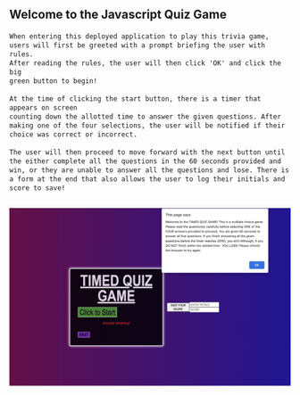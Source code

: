 ## Welcome to the Javascript Quiz Game

```
When entering this deployed application to play this trivia game, 
users will first be greeted with a prompt briefing the user with rules.
After reading the rules, the user will then click 'OK' and click the big 
green button to begin!

At the time of clicking the start button, there is a timer that appears on screen
counting down the allotted time to answer the given questions. After making one of the four selections, the user will be notified if their choice was correct or incorrect.

The user will then proceed to move forward with the next button until the either complete all the questions in the 60 seconds provided and win, or they are unable to answer all the questions and lose. There is a form at the end that also allows the user to log their initials and score to save!
```

## 
![Prompt displays informing user of rules. Once the player clicks'OK' the game begins!](./assets/image/gamephoto.png)